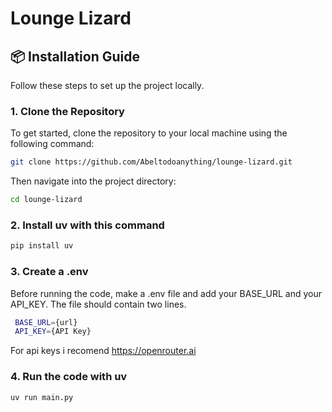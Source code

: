 # Lounge Lizard

## 📦 Installation Guide

Follow these steps to set up the project locally.

### 1. Clone the Repository

To get started, clone the repository to your local machine using the following command:
```bash
git clone https://github.com/Abeltodoanything/lounge-lizard.git 
```
Then navigate into the project directory:
```bash
cd lounge-lizard
```
### 2. Install uv with this command

```bash
pip install uv
```
### 3. Create a .env
Before running the code, make a .env file and add your BASE_URL and your API_KEY. The file should contain two lines.
```bash
 BASE_URL={url}
 API_KEY={API Key}
 ```
For api keys i recomend https://openrouter.ai

### 4. Run the code with uv
```bash
uv run main.py
```
